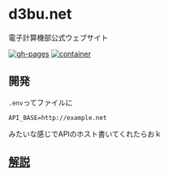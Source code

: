 # d3bu.net

電子計算機部公式ウェブサイト

[![gh-pages](https://github.com/KCCTdensan/KCCTdensan.github.io/actions/workflows/gh-pages.yml/badge.svg)](https://github.com/KCCTdensan/KCCTdensan.github.io/actions/workflows/gh-pages.yml)
[![container](https://github.com/KCCTdensan/KCCTdensan.github.io/actions/workflows/container.yml/badge.svg)](https://github.com/KCCTdensan/KCCTdensan.github.io/actions/workflows/container.yml)

## 開発

`.env`ってファイルに
```
API_BASE=http://example.net
```
みたいな感じでAPIのホスト書いてくれたらおｋ

## [解説](https://d3bu.net/inner/infra/web/)

